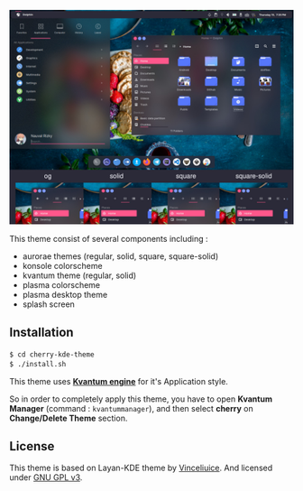 ![theme-preview](preview.jpg)

This theme consist of several components including :
* aurorae themes (regular, solid, square, square-solid)
* konsole colorscheme
* kvantum theme (regular, solid)
* plasma colorscheme
* plasma desktop theme
* splash screen

## Installation

```bash
$ cd cherry-kde-theme
$ ./install.sh
```

This theme uses [**Kvantum engine**](https://github.com/tsujan/Kvantum) for it's Application style.

So in order to completely apply this theme, you have to open **Kvantum Manager** (command : `kvantummanager`), and then select **cherry** on **Change/Delete Theme** section.

## License

This theme is based on Layan-KDE theme by [Vinceliuice](https://github.com/vinceliuice).
And licensed under [GNU GPL v3](LICENSE).
